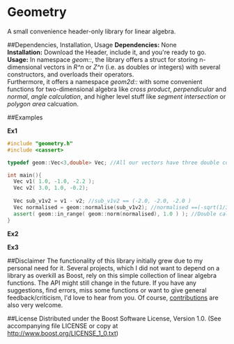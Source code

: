 # Geometry
A small convenience header-only library for linear algebra.

##Dependencies, Installation, Usage
**Dependencies:** None  
**Installation:** Download the Header, include it, and you're ready to go.  
**Usage:** In namespace *geom::*, the library offers a struct for storing n-dimensional vectors in *R^n* or *Z^n* (i.e. as doubles or integers) with several constructors, and overloads their operators.  
Furthermore, it offers a namespace *geom2d::* with some convenient functions for two-dimensional algebra like *cross product*, *perpendicular* and *normal*, *angle calculation*, and higher level stuff like *segment intersection* or *polygon area* calcuation.


##Examples

**Ex1**  
```cpp
#include "geometry.h"
#include <cassert>

typedef geom::Vec<3,double> Vec; //All our vectors have three double coordinates

int main(){
  Vec v1( 1.0, -1.0, -2.2 );
  Vec v2( 3.0, 1.0, -0.2);
  
  Vec sub_v1v2 = v1 - v2; //sub_v1v2 == (-2.0, -2.0, -2.0 )
  Vec normalised = geom::normalise(sub_v1v2); //normalised ==(-sqrt(1/3), -sqrt(1/3), -sqrt(1/3)
  assert( geom::in_range( geom::norm(normalised), 1.0 ) ); //Double calculation isn't exact! Therefor, check result up to double precision
}
```
**Ex2**  

**Ex3**  


##Disclaimer
The functionality of this library initially grew due to my personal need for it. Several projects, which I did not want to depend on a library as overkill as Boost, rely on this simple collection of linear algebra functions. The API might still change in the future. If you have any suggestions, find errors, miss some functions or want to give general feedback/criticism, I'd love to hear from you. Of course, [contributions](https://github.com/CrikeeIP/Geometry/pulls) are also very welcome.

##License
Distributed under the Boost Software License, Version 1.0. (See accompanying file LICENSE or copy at http://www.boost.org/LICENSE_1_0.txt)
